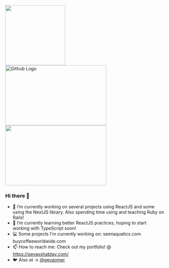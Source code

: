 <div style="display:inline-block; ">
<img style="display:inline" width="190px" height='190px' src="https://pbs.twimg.com/profile_images/1258834027336867841/jhpubSSD_400x400.jpg">

<img style="display:inline" width="320px" height="190px" src="https://scontent.ftlv4-1.fna.fbcdn.net/v/t1.0-9/79371878_1031791383837254_7836361272584044544_o.jpg?_nc_cat=103&_nc_sid=cdbe9c&_nc_ohc=xw2A6ToPvmMAX-w-fdH&_nc_ht=scontent.ftlv4-1.fna&oh=ee53efeadcbad89e584c59a5b2d0b6ba&oe=5F3B4D09" title="Github Logo">

<img style='display:inline' width="320px" height="190px" src="https://scontent.ftlv4-1.fna.fbcdn.net/v/t1.0-9/80665729_1031792323837160_5754642627676864512_o.jpg?_nc_cat=108&_nc_sid=cdbe9c&_nc_ohc=kYrRgAoZcPcAX98fKSS&_nc_ht=scontent.ftlv4-1.fna&oh=19bef4a86609d9277a912a817daf45d9&oe=5F39D441" >


</div>

### Hi there 👋

- 🔭 I’m currently working on several projects using ReactJS and some using the NextJS library. Also spending time using and teaching Ruby on Rails!
- 🌱 I’m currently learning better ReactJS practices, hoping to start working with TypeScript soon!
- 💻 Some projects I'm currently working on: semiaquatics.com buycoffeeworldwide.com
- 📫 How to reach me: Check out my portfolio! @ https://gevaxshabtay.com/ 
- 🐦 Also at -> [@gevaomer](twitter.com/gevaomer)
